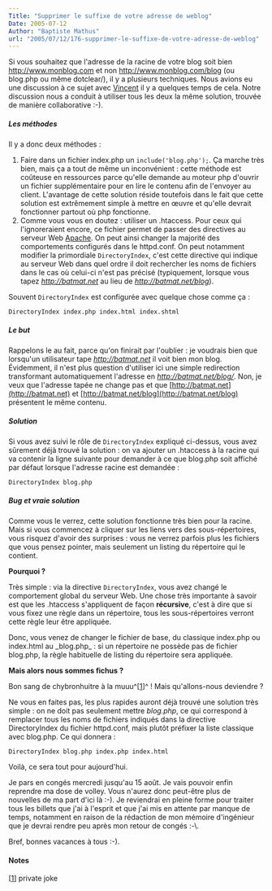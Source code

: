 ```yaml
---
Title: "Supprimer le suffixe de votre adresse de weblog"
Date: 2005-07-12
Author: "Baptiste Mathus"
url: "2005/07/12/176-supprimer-le-suffixe-de-votre-adresse-de-weblog"
---
```




Si vous souhaitez que l'adresse de la racine de votre blog soit bien
http://www.monblog.com et non http://www.monblog.com/blog (ou blog.php
ou même dotclear/), il y a plusieurs techniques. Nous avions eu une
discussion à ce sujet avec [Vincent](http://genezys.net/) il y a
quelques temps de cela. Notre discussion nous a conduit à utiliser tous
les deux la même solution, trouvée de manière collaborative :-).

##### Les méthodes

Il y a donc deux méthodes :

1.  Faire dans un fichier index.php un `include('blog.php');`. Ça marche
    très bien, mais ça a tout de même un inconvénient : cette méthode
    est coûteuse en ressources parce qu'elle demande au moteur php
    d'ouvrir un fichier supplémentaire pour en lire le contenu afin de
    l'envoyer au client. L'avantage de cette solution réside toutefois
    dans le fait que cette solution est extrêmement simple à mettre en
    œuvre et qu'elle devrait fonctionner partout où php fonctionne.
2.  Comme vous vous en doutez : utiliser un .htaccess. Pour ceux qui
    l'ignoreraient encore, ce fichier permet de passer des directives au
    serveur Web [Apache](http://www.apache.org). On peut ainsi changer
    la majorité des comportements configurés dans le httpd.conf. On peut
    notamment modifier la primordiale `DirectoryIndex`, c'est cette
    directive qui indique au serveur Web dans quel ordre il doit
    rechercher les noms de fichiers dans le cas où celui-ci n'est pas
    précisé (typiquement, lorsque vous tapez *http://batmat.net* au lieu
    de *http://batmat.net/blog*).

Souvent `DirectoryIndex` est configurée avec quelque chose comme ça :

    DirectoryIndex index.php index.html index.shtml

##### Le but

Rappelons le au fait, parce qu'on finirait par l'oublier : je voudrais
bien que lorsqu'un utilisateur tape *http://batmat.net* il voit bien mon
blog. Évidemment, il n'est plus question d'utiliser ici une simple
redirection transformant automatiquement l'adresse en
*http://batmat.net/blog/*. Non, je veux que l'adresse tapée ne change
pas et que [http://batmat.net](http://batmat.net) et
[http://batmat.net/blog](http://batmat.net/blog) présentent le même
contenu.

##### Solution

Si vous avez suivi le rôle de `DirectoryIndex` expliqué ci-dessus, vous
avez sûrement déjà trouvé la solution : on va ajouter un .htaccess à la
racine qui va contenir la ligne suivante pour demander à ce que blog.php
soit affiché par défaut lorsque l'adresse racine est demandée :

    DirectoryIndex blog.php

##### Bug et vraie solution

Comme vous le verrez, cette solution fonctionne très bien pour la
racine. Mais si vous commencez à cliquer sur les liens vers des
sous-répertoires, vous risquez d'avoir des surprises : vous ne verrez
parfois plus les fichiers que vous pensez pointer, mais seulement un
listing du répertoire qui le contient.

**Pourquoi ?**

Très simple : via la directive `DirectoryIndex`, vous avez changé le
comportement global du serveur Web. Une chose très importante à savoir
est que les .htaccess s'appliquent de façon **récursive**, c'est à dire
que si vous fixez une règle dans un répertoire, tous les
sous-répertoires verront cette règle leur être appliquée.

Donc, vous venez de changer le fichier de base, du classique index.php
ou index.html au \_blog.php\_ : si un répertoire ne possède pas de
fichier blog.php, la règle habituelle de listing du répertoire sera
appliquée.

**Mais alors nous sommes fichus ?**

Bon sang de chybronhuitre à la muuu^[[1](#pnote-176-1)]^ ! Mais
qu'allons-nous deviendre ?

Ne vous en faites pas, les plus rapides auront déjà trouvé une solution
très simple : on ne doit pas seulement mettre *blog.php*, ce qui
correspond à remplacer tous les noms de fichiers indiqués dans la
directive DirectoryIndex du fichier httpd.conf, mais plutôt préfixer la
liste classique avec blog.php. Ce qui donnera :

    DirectoryIndex blog.php index.php index.html

Voilà, ce sera tout pour aujourd'hui.

Je pars en congés mercredi jusqu'au 15 août. Je vais pouvoir enfin
reprendre ma dose de volley. Vous n'aurez donc peut-être plus de
nouvelles de ma part d'ici là :-). Je reviendrai en pleine forme pour
traiter tous les billets que j'ai à l'esprit et que j'ai mis en attente
par manque de temps, notamment en raison de la rédaction de mon mémoire
d'ingénieur que je devrai rendre peu après mon retour de congés :-\\.

Bref, bonnes vacances à tous :-).

#### Notes

[[1](#rev-pnote-176-1)] private joke

